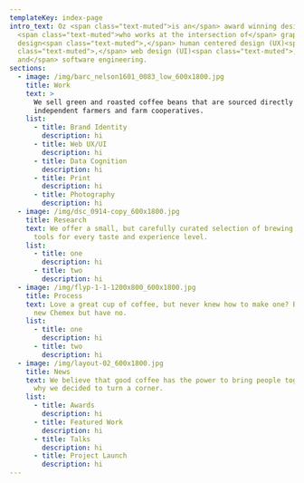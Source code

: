 ```yaml
---
templateKey: index-page
intro_text: Oz <span class="text-muted">is an</span> award winning design-gineer
  <span class="text-muted">who works at the intersection of</span> graphic
  design<span class="text-muted">,</span> human centered design (UX)<span
  class="text-muted">,</span> web design (UI)<span class="text-muted">,
  and</span> software engineering.
sections:
  - image: /img/barc_nelson1601_0083_low_600x1800.jpg
    title: Work
    text: >
      We sell green and roasted coffee beans that are sourced directly from
      independent farmers and farm cooperatives.
    list:
      - title: Brand Identity
        description: hi
      - title: Web UX/UI
        description: hi
      - title: Data Cognition
        description: hi
      - title: Print
        description: hi
      - title: Photography
        description: hi
  - image: /img/dsc_0914-copy_600x1800.jpg
    title: Research
    text: We offer a small, but carefully curated selection of brewing gear and
      tools for every taste and experience level.
    list:
      - title: one
        description: hi
      - title: two
        description: hi
  - image: /img/flyp-1-1-1200x800_600x1800.jpg
    title: Process
    text: Love a great cup of coffee, but never knew how to make one? Bought a fancy
      new Chemex but have no.
    list:
      - title: one
        description: hi
      - title: two
        description: hi
  - image: /img/layout-02_600x1800.jpg
    title: News
    text: We believe that good coffee has the power to bring people together. That’s
      why we decided to turn a corner.
    list:
      - title: Awards
        description: hi
      - title: Featured Work
        description: hi
      - title: Talks
        description: hi
      - title: Project Launch
        description: hi
---
```


